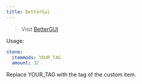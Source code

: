 ```yaml
---
title: BetterGui
---
```


> Visit [BetterGUI](https://www.spigotmc.org/resources/75620/)

Usage:
```yaml
stone:
  itemmods: YOUR_TAG
  amount: 32
```
Replace YOUR_TAG with the tag of the custom item.